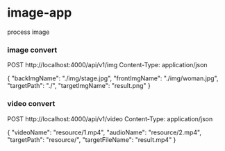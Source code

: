 # image-app

process image

### image convert

POST http://localhost:4000/api/v1/img
Content-Type: application/json

{
"backImgName": "./img/stage.jpg",
"frontImgName": "./img/woman.jpg",
"targetPath": "./",
"targetImgName": "result.png"
}

### video convert

POST http://localhost:4000/api/v1/video
Content-Type: application/json

{
    "videoName": "resource/1.mp4",
    "audioName": "resource/2.mp4",
    "targetPath": "resource/",
    "targetFileName": "result.mp4"
}

